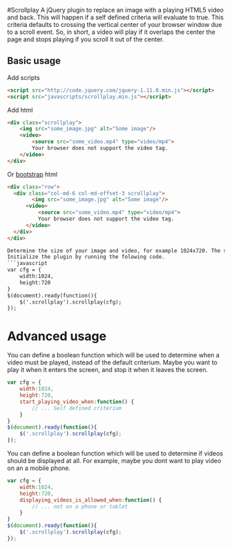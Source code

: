 #Scrollplay
A jQuery plugin to replace an image with a playing HTML5 video and back. This will happen if a self defined criteria will 
evaluate to true. This criteria defaults to crossing the vertical center of your browser window due to a scroll 
event. So, in short, a video will play if it overlaps the center the page and stops playing if you scroll it out of the 
center.

## Basic usage
Add scripts
```html
<script src="http://code.jquery.com/jquery-1.11.0.min.js"></script>
<script src="javascripts/scrollplay.min.js"></script>
```

Add html
```html
<div class="scrollplay">
    <img src="some_image.jpg" alt="Some image"/>
    <video>
        <source src="some_video.mp4" type="video/mp4">
        Your browser does not support the video tag.
    </video>
</div>
```
Or [bootstrap](http://getbootstrap.com/) html
```html
<div class="row">
  <div class="col-md-6 col-md-offset-3 scrollplay">
        <img src="some_image.jpg" alt="Some image"/>
      <video>
          <source src="some_video.mp4" type="video/mp4">
          Your browser does not support the video tag.
      </video>
  </div>
</div>

Determine the size of your image and video, for example 1024x720. The size of the image and the video should be equal. 
Initialize the plugin by running the folowing code.
```javascript
var cfg = {
    width:1024,
    height:720
}
$(document).ready(function(){
    $('.scrollplay').scrollplay(cfg);
});
```

Advanced usage
==============
You can define a boolean function which will be used to determine when a video must be played, instead of the default 
criterium. Maybe you want to play it when it enters the screen, and stop it when it leaves the screen.
```javascript
var cfg = {
    width:1024,
    height:720,
    start_playing_video_when:function() {
        // ... Self defined criterium
    }
}
$(document).ready(function(){
    $('.scrollplay').scrollplay(cfg);
});
```

You can define a boolean function which will be used to determine if videos should be displayed at all. For example, maybe
you dont want to play video on an a mobile phone.
```javascript
var cfg = {
    width:1024,
    height:720,
    displaying_videos_is_allowed_when:function() {
        // ... not on a phone or tablet
    }
}
$(document).ready(function(){
    $('.scrollplay').scrollplay(cfg);
});
```